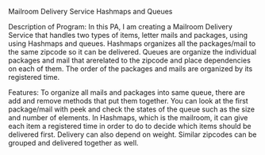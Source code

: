 Mailroom Delivery Service Hashmaps and Queues

Description of Program: In this PA, I am creating a Mailroom Delivery Service
that handles two types of items, letter mails and packages, using using 
Hashmaps and queues. Hashmaps organizes all the packages/mail to the same 
zipcode so it can be delivered. Queues are organize the individual packages
and mail that arerelated to the zipcode and place dependencies on each of them.
The order of the packages and mails are organized by its registered time.

Features: To organize all mails and packages into same queue, there are
add and remove methods that put them together. You can look at the first
package/mail with peek and check the states of the queue such as the size and
number of elements. In Hashmaps, which is the mailroom, it can give each item
a registered time in order to do to decide which items should be delivered
first. Delivery can also depend on weight. Similar zipcodes can be grouped
and delivered together as well.
